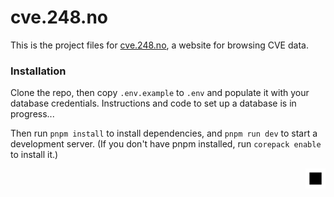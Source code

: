 # cve.248.no

This is the project files for [cve.248.no](https://cve.248.no), a website for browsing CVE data.

### Installation

Clone the repo, then copy `.env.example` to `.env` and populate it with your database credentials. Instructions and code to set up a database is in progress... <!-- :fidget_spinner: -->

Then run `pnpm install` to install dependencies, and `pnpm run dev` to start a development server. (If you don't have pnpm installed, run `corepack enable` to install it.)

<div align="right"><img src="public/favicon.svg" width="32" alt="248"></div>
